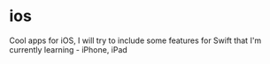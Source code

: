 ios
===

Cool apps for iOS, I will try to include some features for Swift that I'm currently learning - iPhone, iPad
